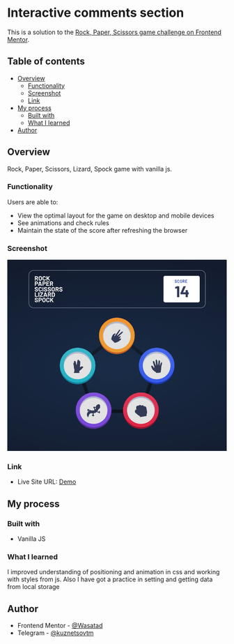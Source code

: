 # Interactive comments section

This is a solution to the [Rock, Paper, Scissors game challenge on Frontend Mentor](https://www.frontendmentor.io/challenges/rock-paper-scissors-game-pTgwgvgH).

## Table of contents

- [Overview](#overview)
  - [Functionality](#functionality)
  - [Screenshot](#screenshot)
  - [Link](#link)
- [My process](#my-process)
  - [Built with](#built-with)
  - [What I learned](#what-i-learned)
- [Author](#author)

## Overview

Rock, Paper, Scissors, Lizard, Spock game with vanilla js.

### Functionality

Users are able to:

- View the optimal layout for the game on desktop and mobile devices
- See animations and check rules
- Maintain the state of the score after refreshing the browser

### Screenshot

![image](src/Screenshot.png)

### Link

- Live Site URL: [Demo](https://wasatad.github.io/Rock-Paper-Scissors-Lizard-Spock/)

## My process

### Built with

- Vanilla JS

### What I learned

I improved understanding of positioning and animation in css and working with styles from js. Also I have got a practice in setting and getting data from local storage

## Author

- Frontend Mentor - [@Wasatad](https://www.frontendmentor.io/profile/Wasatad)
- Telegram - [@kuznetsovtm](https://t.me/@kuznetsovtm)
